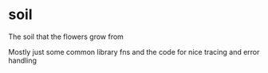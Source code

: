 # soil

The soil that the flowers grow from

Mostly just some common library fns and the code for nice tracing and error handling